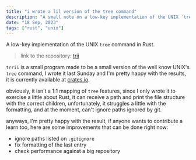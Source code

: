 ```yaml
---
title: "i wrote a lil version of the tree command"
description: "A small note on a low-key implementation of the UNIX `tree` command in Rust."
date: "18 Sep, 2023"
tags: ["rust", "unix"]
---
```


A low-key implementation of the UNIX `tree` command in Rust.

> link to the repository: [trii](https://github.com/ddanielsantos/tri)

`trrii` is a small program made to be a small version of the well know UNIX's `tree` command, I wrote it last Sunday and I'm pretty happy with the results, it is currently available at [crates.io](https://crates.io/crates/trii).

obviously, it isn't a 1:1 mapping of `tree` features, since I only wrote it to exercise a little about Rust, it can receive a path and print the file structure with the correct children, unfortunately, it struggles a little with the formatting, and at the moment, can't ignore paths ignored by git.

anyways, I'm pretty happy with the result, if anyone wants to contribute a learn too, here are some improvements that can be done right now:

- ignore paths listed on `.gitignore`
- fix formatting of the last entry
- check performance against a big repository
